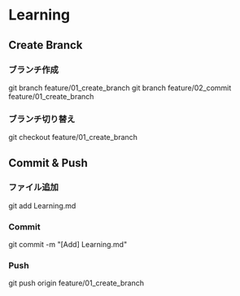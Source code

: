 # Learning

## Create Branck
### ブランチ作成
git branch feature/01_create_branch
git branch feature/02_commit feature/01_create_branch

### ブランチ切り替え
git checkout feature/01_create_branch

## Commit & Push
### ファイル追加
git add Learning.md

### Commit
git commit -m "[Add] Learning.md"

### Push
git push origin feature/01_create_branch
